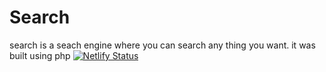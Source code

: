 # Search
search is a seach engine where you can search any thing you want. it was built using php
[![Netlify Status](https://api.netlify.com/api/v1/badges/0e88ef3e-78e2-4133-927e-0e1a4806bfdf/deploy-status)](https://app.netlify.com/sites/searchthroughme/deploys)
